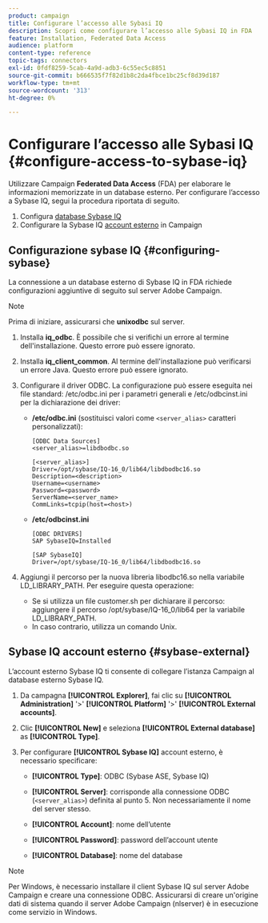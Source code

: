 ```yaml
---
product: campaign
title: Configurare l’accesso alle Sybasi IQ
description: Scopri come configurare l’accesso alle Sybasi IQ in FDA
feature: Installation, Federated Data Access
audience: platform
content-type: reference
topic-tags: connectors
exl-id: 0fdf8259-5cab-4a9d-adb3-6c55ec5c8851
source-git-commit: b666535f7f82d1b8c2da4fbce1bc25cf8d39d187
workflow-type: tm+mt
source-wordcount: '313'
ht-degree: 0%

---
```


# Configurare l’accesso alle Sybasi IQ {#configure-access-to-sybase-iq}



Utilizzare Campaign **Federated Data Access** (FDA) per elaborare le informazioni memorizzate in un database esterno. Per configurare l’accesso a Sybase IQ, segui la procedura riportata di seguito.

1. Configura [database Sybase IQ](#configuring-sybase)
1. Configurare la Sybase IQ [account esterno](#sybase-external) in Campaign

## Configurazione sybase IQ {#configuring-sybase}

La connessione a un database esterno di Sybase IQ in FDA richiede configurazioni aggiuntive di seguito sul server Adobe Campaign.

>[!NOTE]
>
>Prima di iniziare, assicurarsi che **unixodbc** sul server.

1. Installa **iq_odbc**. È possibile che si verifichi un errore al termine dell&#39;installazione. Questo errore può essere ignorato.

1. Installa **iq_client_common**. Al termine dell&#39;installazione può verificarsi un errore Java. Questo errore può essere ignorato.

1. Configurare il driver ODBC. La configurazione può essere eseguita nei file standard: /etc/odbc.ini per i parametri generali e /etc/odbcinst.ini per la dichiarazione dei driver:

   * **/etc/odbc.ini** (sostituisci valori come `<server_alias>` caratteri personalizzati):

     ```
     [ODBC Data Sources]
     <server_alias>=libdbodbc.so
     
     [<server_alias>]
     Driver=/opt/sybase/IQ-16_0/lib64/libdbodbc16.so
     Description=<description>
     Username=<username>
     Password=<password>
     ServerName=<server_name>
     CommLinks=tcpip(host=<host>)
     ```

   * **/etc/odbcinst.ini**

     ```
     [ODBC DRIVERS]
     SAP SybaseIQ=Installed
     
     [SAP SybaseIQ]
     Driver=/opt/sybase/IQ-16_0/lib64/libdbodbc16.so
     ```

1. Aggiungi il percorso per la nuova libreria libodbc16.so nella variabile LD_LIBRARY_PATH. Per eseguire questa operazione:

   * Se si utilizza un file customer.sh per dichiarare il percorso: aggiungere il percorso /opt/sybase/IQ-16_0/lib64 per la variabile LD_LIBRARY_PATH.
   * In caso contrario, utilizza un comando Unix.

## Sybase IQ account esterno {#sybase-external}

L’account esterno Sybase IQ ti consente di collegare l’istanza Campaign al database esterno Sybase IQ.

1. Da campagna **[!UICONTROL Explorer]**, fai clic su **[!UICONTROL Administration]** &#39;>&#39; **[!UICONTROL Platform]** &#39;>&#39; **[!UICONTROL External accounts]**.

1. Clic **[!UICONTROL New]** e seleziona **[!UICONTROL External database]** as **[!UICONTROL Type]**.

1. Per configurare **[!UICONTROL Sybase IQ]** account esterno, è necessario specificare:

   * **[!UICONTROL Type]**: ODBC (Sybase ASE, Sybase IQ)

   * **[!UICONTROL Server]**: corrisponde alla connessione ODBC (`<server_alias>`) definita al punto 5. Non necessariamente il nome del server stesso.

   * **[!UICONTROL Account]**: nome dell’utente

   * **[!UICONTROL Password]**: password dell’account utente

   * **[!UICONTROL Database]**: nome del database

>[!NOTE]
>
>Per Windows, è necessario installare il client Sybase IQ sul server Adobe Campaign e creare una connessione ODBC. Assicurarsi di creare un&#39;origine dati di sistema quando il server Adobe Campaign (nlserver) è in esecuzione come servizio in Windows.
